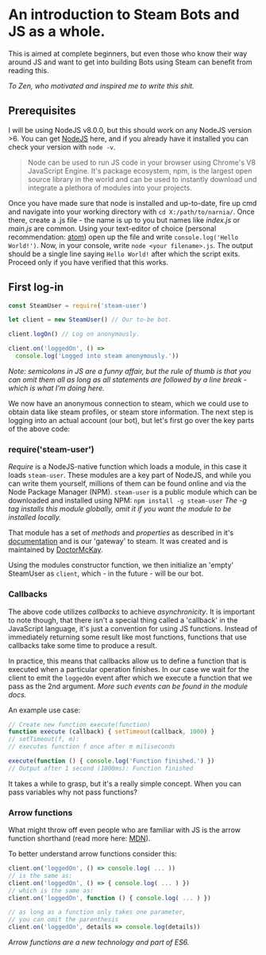 # An introduction to Steam Bots and JS as a whole.

This is aimed at complete beginners, but even those who know their way around JS and want to get into building Bots using Steam can benefit from reading this.

*To Zen, who motivated and inspired me to write this shit.*

## Prerequisites

I will be using NodeJS v8.0.0, but this should work on any NodeJS version >6. You can get [NodeJS](https://nodejs.org/en/) here, and if you already have it installed you can check your version with `node -v`.

> Node can be used to run JS code in your browser using Chrome's V8 JavaScript Engine. It's package ecosystem, npm, is the largest open source library in the world and can be used to instantly download und integrate a plethora of modules into your projects.

Once you have made sure that node is installed and up-to-date, fire up cmd and navigate into your working directory with `cd X:/path/to/narnia/`.
Once there, create a .js file - the name is up to you but names like *index.js* or *main.js* are common.
Using your text-editor of choice (personal recommendation: [atom](https://atom.io/)) open up the file and write `console.log('Hello World!')`.
Now, in your console, write `node <your filename>.js`. The output should be a single line saying `Hello World!` after which the script exits.
Proceed only if you have verified that this works.

## First log-in

```javascript
const SteamUser = require('steam-user')

let client = new SteamUser() // Our to-be bot.

client.logOn() // Log on anonymously.                           

client.on('loggedOn', () =>
  console.log('Logged into steam anonymously.'))
```
*Note: semicolons in JS are a funny affair, but the rule of thumb is that you can omit them all as long as all statements are followed by a line break - which is what I'm doing here.*

We now have an anonymous connection to steam, which we could use to obtain data like steam profiles, or steam store information.
The next step is logging into an actual account (our bot), but let's first go over the key parts of the above code:

### require('steam-user')
*Require* is a NodeJS-native function which loads a module, in this case it loads `steam-user`. These modules are a key part of NodeJS, and while you can write them yourself, millions of them can be found online and via the Node Package Manager (NPM). `steam-user` is a public module which can be downloaded and installed using NPM:
`npm install -g steam-user` *The -g tag installs this module globally, omit it if you want the module to be installed locally.*

That module has a set of *methods* and *properties* as described in it's [documentation](https://github.com/DoctorMcKay/node-steam-user#steamuser) and is our 'gateway' to steam. It was created and is maintained by [DoctorMcKay](https://github.com/DoctorMcKay).

Using the modules constructor function, we then initialize an 'empty' SteamUser as `client`, which - in the future - will be our bot.

### Callbacks

The above code utilizes *callbacks* to achieve *asynchronicity*. It is important to note though, that there isn't a special thing called a 'callback' in the JavaScript language, it's just a convention for using JS functions. Instead of immediately returning some result like most functions, functions that use callbacks take some time to produce a result.

In practice, this means that callbacks allow us to define a function that is executed when a particular operation finishes. In our case we wait for the client to emit the `loggedOn` event after which we execute a function that we pass as the 2nd argument. *More such events can be found in the module docs.*

An example use case:
```javascript
// Create new function execute(function)
function execute (callback) { setTimeout(callback, 1000) }
// setTimeout(f, m):
// executes function f once after m miliseconds

execute(function () { console.log('Function finished.') })
// Output after 1 second (1000ms): Function finished
```

It takes a while to grasp, but it's a really simple concept. When you can pass variables why not pass functions?

### Arrow functions

What might throw off even people who are familiar with JS is the arrow function shorthand (read more here: [MDN](https://developer.mozilla.org/en/docs/Web/JavaScript/Reference/Functions/Arrow_functions)).

To better understand arrow functions consider this:
```javascript
client.on('loggedOn', () => console.log( ... ))
// is the same as:
client.on('loggedOn', () => { console.log( ... ) })
// which is the same as:
client.on('loggedOn', function () { console.log( ... ) })

// as long as a function only takes one parameter,
// you can omit the parenthesis
client.on('loggedOn', details => console.log(details))
```
*Arrow functions are a new technology and part of ES6.*
